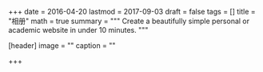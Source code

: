 +++
date = 2016-04-20
lastmod = 2017-09-03
draft = false
tags = []
title = "相册"
math = true
summary = """
Create a beautifully simple personal or academic website in under 10 minutes. 
"""

[header]
image = ""
caption = ""

+++

